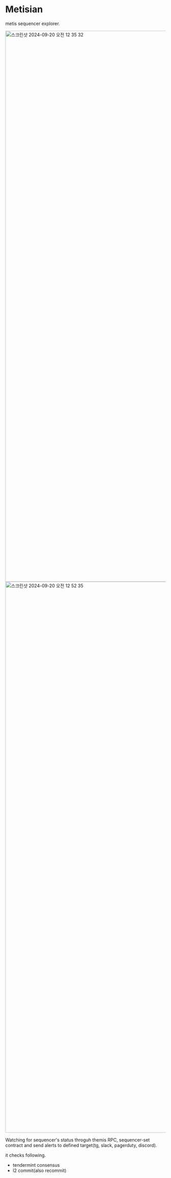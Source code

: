 # Metisian
metis sequencer explorer.

<img width="1728" alt="스크린샷 2024-09-20 오전 12 35 32" src="https://github.com/user-attachments/assets/7f5047f6-4278-4275-bf00-1d3a691448ce">
<img width="1728" alt="스크린샷 2024-09-20 오전 12 52 35" src="https://github.com/user-attachments/assets/9348bcde-02da-4dab-a6ff-dffa5a7f5798">




Watching for sequencer's status throguh themis RPC, sequencer-set contract and send alerts to defined target(tg, slack, pagerduty, discord).

it checks following.
- tendermint consensus
- l2 commit(also recommit)
